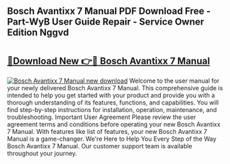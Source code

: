 ## Bosch Avantixx 7 Manual PDF Download Free - Part-WyB User Guide Repair - Service Owner Edition Nggvd

# <h2><a href="http://cf27857.oget.top/?id=Bosch+Avantixx+7+Manual">🔗Download New 👉🔴 Bosch Avantixx 7 Manual</a></h2>

[![Bosch Avantixx 7 Manual new download](https://i.imgur.com/5g1atiW.png)](http://cf27857.oget.top/?id=Bosch+Avantixx+7+Manual)
Welcome to the user manual for your newly delivered Bosch Avantixx 7 Manual. This comprehensive guide is intended to help you get started with your product and provide you with a thorough understanding of its features, functions, and capabilities. You will find step-by-step instructions for installation, operation, maintenance, and troubleshooting. Important User Agreement Please review the user agreement terms and conditions before operating your new Bosch Avantixx 7 Manual. With features like list of features, your new Bosch Avantixx 7 Manual is a game-changer. We're Here to Help You Every Step of the Way Bosch Avantixx 7 Manual. Our customer support team is available throughout your journey.
